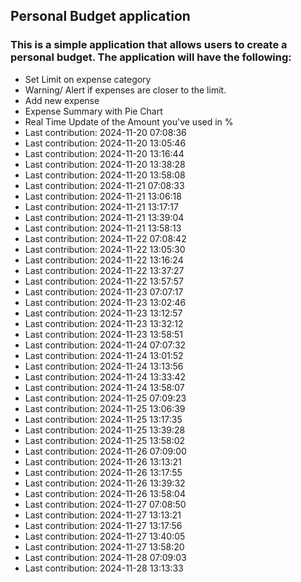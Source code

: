 ## Personal Budget application

### This is a simple application that allows users to create a personal budget. The application will have the following:

- Set Limit on expense category
- Warning/ Alert if expenses are closer to the limit.
- Add new expense
- Expense Summary with Pie Chart
- Real Time Update of the Amount you've used in %
- Last contribution: 2024-11-20 07:08:36
- Last contribution: 2024-11-20 13:05:46
- Last contribution: 2024-11-20 13:16:44
- Last contribution: 2024-11-20 13:38:28
- Last contribution: 2024-11-20 13:58:08
- Last contribution: 2024-11-21 07:08:33
- Last contribution: 2024-11-21 13:06:18
- Last contribution: 2024-11-21 13:17:17
- Last contribution: 2024-11-21 13:39:04
- Last contribution: 2024-11-21 13:58:13
- Last contribution: 2024-11-22 07:08:42
- Last contribution: 2024-11-22 13:05:30
- Last contribution: 2024-11-22 13:16:24
- Last contribution: 2024-11-22 13:37:27
- Last contribution: 2024-11-22 13:57:57
- Last contribution: 2024-11-23 07:07:17
- Last contribution: 2024-11-23 13:02:46
- Last contribution: 2024-11-23 13:12:57
- Last contribution: 2024-11-23 13:32:12
- Last contribution: 2024-11-23 13:58:51
- Last contribution: 2024-11-24 07:07:32
- Last contribution: 2024-11-24 13:01:52
- Last contribution: 2024-11-24 13:13:56
- Last contribution: 2024-11-24 13:33:42
- Last contribution: 2024-11-24 13:58:07
- Last contribution: 2024-11-25 07:09:23
- Last contribution: 2024-11-25 13:06:39
- Last contribution: 2024-11-25 13:17:35
- Last contribution: 2024-11-25 13:39:28
- Last contribution: 2024-11-25 13:58:02
- Last contribution: 2024-11-26 07:09:00
- Last contribution: 2024-11-26 13:13:21
- Last contribution: 2024-11-26 13:17:55
- Last contribution: 2024-11-26 13:39:32
- Last contribution: 2024-11-26 13:58:04
- Last contribution: 2024-11-27 07:08:50
- Last contribution: 2024-11-27 13:13:21
- Last contribution: 2024-11-27 13:17:56
- Last contribution: 2024-11-27 13:40:05
- Last contribution: 2024-11-27 13:58:20
- Last contribution: 2024-11-28 07:09:03
- Last contribution: 2024-11-28 13:13:33
